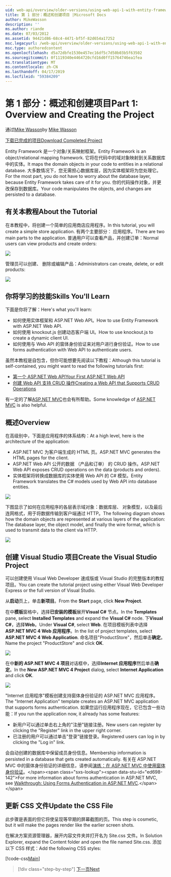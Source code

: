 ```yaml
---
uid: web-api/overview/older-versions/using-web-api-1-with-entity-framework-5/using-web-api-with-entity-framework-part-1
title: 第 1 部分：概述和创建项目 |Microsoft Docs
author: MikeWasson
description: ''
ms.author: riande
ms.date: 07/03/2012
ms.assetid: 94421d86-68c4-4471-bf5f-82d654a17252
msc.legacyurl: /web-api/overview/older-versions/using-web-api-1-with-entity-framework-5/using-web-api-with-entity-framework-part-1
msc.type: authoredcontent
ms.openlocfilehash: d5a72dbfe1530e457ec16df5c7d50b03b5f63502
ms.sourcegitcommit: 0f1119340e4464720cfd16d0ff15764746ea1fea
ms.translationtype: MT
ms.contentlocale: zh-CN
ms.lasthandoff: 04/17/2019
ms.locfileid: "59384209"
---
```

# <a name="part-1-overview-and-creating-the-project"></a><span data-ttu-id="ed698-102">第 1 部分：概述和创建项目</span><span class="sxs-lookup"><span data-stu-id="ed698-102">Part 1: Overview and Creating the Project</span></span>

<span data-ttu-id="ed698-103">通过[Mike Wasson](https://github.com/MikeWasson)</span><span class="sxs-lookup"><span data-stu-id="ed698-103">by [Mike Wasson](https://github.com/MikeWasson)</span></span>

[<span data-ttu-id="ed698-104">下载已完成的项目</span><span class="sxs-lookup"><span data-stu-id="ed698-104">Download Completed Project</span></span>](http://code.msdn.microsoft.com/ASP-NET-Web-API-with-afa30545)

<span data-ttu-id="ed698-105">Entity Framework 是一个对象/关系映射框架。</span><span class="sxs-lookup"><span data-stu-id="ed698-105">Entity Framework is an object/relational mapping framework.</span></span> <span data-ttu-id="ed698-106">它将在代码中的域对象映射到关系数据库中的实体。</span><span class="sxs-lookup"><span data-stu-id="ed698-106">It maps the domain objects in your code to entities in a relational database.</span></span> <span data-ttu-id="ed698-107">大多数情况下，您无需担心数据库层，因为实体框架将为您处理它。</span><span class="sxs-lookup"><span data-stu-id="ed698-107">For the most part, you do not have to worry about the database layer, because Entity Framework takes care of it for you.</span></span> <span data-ttu-id="ed698-108">你的代码操作对象，并更改保存到数据库。</span><span class="sxs-lookup"><span data-stu-id="ed698-108">Your code manipulates the objects, and changes are persisted to a database.</span></span>

## <a name="about-the-tutorial"></a><span data-ttu-id="ed698-109">有关本教程</span><span class="sxs-lookup"><span data-stu-id="ed698-109">About the Tutorial</span></span>

<span data-ttu-id="ed698-110">在本教程中，将创建一个简单的应用商店应用程序。</span><span class="sxs-lookup"><span data-stu-id="ed698-110">In this tutorial, you will create a simple store application.</span></span> <span data-ttu-id="ed698-111">有两个主要部分： 应用程序。</span><span class="sxs-lookup"><span data-stu-id="ed698-111">There are two main parts to the application.</span></span> <span data-ttu-id="ed698-112">普通用户可以查看产品，并创建订单：</span><span class="sxs-lookup"><span data-stu-id="ed698-112">Normal users can view products and create orders:</span></span>

![](using-web-api-with-entity-framework-part-1/_static/image1.png)

<span data-ttu-id="ed698-113">管理员可以创建、 删除或编辑产品：</span><span class="sxs-lookup"><span data-stu-id="ed698-113">Administrators can create, delete, or edit products:</span></span>

![](using-web-api-with-entity-framework-part-1/_static/image2.png)

## <a name="skills-youll-learn"></a><span data-ttu-id="ed698-114">你将学习的技能</span><span class="sxs-lookup"><span data-stu-id="ed698-114">Skills You'll Learn</span></span>

<span data-ttu-id="ed698-115">下面是你将了解：</span><span class="sxs-lookup"><span data-stu-id="ed698-115">Here's what you'll learn:</span></span>

- <span data-ttu-id="ed698-116">如何使用实体框架和 ASP.NET Web API。</span><span class="sxs-lookup"><span data-stu-id="ed698-116">How to use Entity Framework with ASP.NET Web API.</span></span>
- <span data-ttu-id="ed698-117">如何使用 knockout.js 创建动态客户端 UI。</span><span class="sxs-lookup"><span data-stu-id="ed698-117">How to use knockout.js to create a dynamic client UI.</span></span>
- <span data-ttu-id="ed698-118">如何使用与 Web API 的窗体身份验证来对用户进行身份验证。</span><span class="sxs-lookup"><span data-stu-id="ed698-118">How to use forms authentication with Web API to authenticate users.</span></span>

<span data-ttu-id="ed698-119">虽然本教程是自包含，但你可能想要先阅读以下教程：</span><span class="sxs-lookup"><span data-stu-id="ed698-119">Although this tutorial is self-contained, you might want to read the following tutorials first:</span></span>

- [<span data-ttu-id="ed698-120">第一个 ASP.NET Web API</span><span class="sxs-lookup"><span data-stu-id="ed698-120">Your First ASP.NET Web API</span></span>](../../getting-started-with-aspnet-web-api/tutorial-your-first-web-api.md)
- [<span data-ttu-id="ed698-121">创建 Web API 支持 CRUD 操作</span><span class="sxs-lookup"><span data-stu-id="ed698-121">Creating a Web API that Supports CRUD Operations</span></span>](../creating-a-web-api-that-supports-crud-operations.md)

<span data-ttu-id="ed698-122">有一定的了解[ASP.NET MVC](../../../../mvc/index.md)也会有所帮助。</span><span class="sxs-lookup"><span data-stu-id="ed698-122">Some knowledge of [ASP.NET MVC](../../../../mvc/index.md) is also helpful.</span></span>

## <a name="overview"></a><span data-ttu-id="ed698-123">概述</span><span class="sxs-lookup"><span data-stu-id="ed698-123">Overview</span></span>

<span data-ttu-id="ed698-124">在高级别中，下面是应用程序的体系结构：</span><span class="sxs-lookup"><span data-stu-id="ed698-124">At a high level, here is the architecture of the application:</span></span>

- <span data-ttu-id="ed698-125">ASP.NET MVC 为客户端生成的 HTML 页。</span><span class="sxs-lookup"><span data-stu-id="ed698-125">ASP.NET MVC generates the HTML pages for the client.</span></span>
- <span data-ttu-id="ed698-126">ASP.NET Web API 公开的数据 （产品和订单） 的 CRUD 操作。</span><span class="sxs-lookup"><span data-stu-id="ed698-126">ASP.NET Web API exposes CRUD operations on the data (products and orders).</span></span>
- <span data-ttu-id="ed698-127">实体框架将转换成数据库的实体使用 Web API 的 C# 模型。</span><span class="sxs-lookup"><span data-stu-id="ed698-127">Entity Framework translates the C# models used by Web API into database entities.</span></span>

![](using-web-api-with-entity-framework-part-1/_static/image3.png)

<span data-ttu-id="ed698-128">下图显示了如何在应用程序的各层表示域对象：数据库层、 对象模型，以及最后连网格式，用于将数据传输到客户端通过 HTTP。</span><span class="sxs-lookup"><span data-stu-id="ed698-128">The following diagram shows how the domain objects are represented at various layers of the application: The database layer, the object model, and finally the wire format, which is used to transmit data to the client via HTTP.</span></span>

![](using-web-api-with-entity-framework-part-1/_static/image4.png)

## <a name="create-the-visual-studio-project"></a><span data-ttu-id="ed698-129">创建 Visual Studio 项目</span><span class="sxs-lookup"><span data-stu-id="ed698-129">Create the Visual Studio Project</span></span>

<span data-ttu-id="ed698-130">可以创建使用 Visual Web Developer 速成版或 Visual Studio 的完整版本的教程项目。</span><span class="sxs-lookup"><span data-stu-id="ed698-130">You can create the tutorial project using either Visual Web Developer Express or the full version of Visual Studio.</span></span>

<span data-ttu-id="ed698-131">从**启动**页上，单击**新项目**。</span><span class="sxs-lookup"><span data-stu-id="ed698-131">From the **Start** page, click **New Project**.</span></span>

<span data-ttu-id="ed698-132">在中**模板**窗格中，选择**已安装的模板**展开**Visual C#** 节点。</span><span class="sxs-lookup"><span data-stu-id="ed698-132">In the **Templates** pane, select **Installed Templates** and expand the **Visual C#** node.</span></span> <span data-ttu-id="ed698-133">下**Visual C#**，选择**Web**。</span><span class="sxs-lookup"><span data-stu-id="ed698-133">Under **Visual C#**, select **Web**.</span></span> <span data-ttu-id="ed698-134">在项目模板列表中选择**ASP.NET MVC 4 Web 应用程序**。</span><span class="sxs-lookup"><span data-stu-id="ed698-134">In the list of project templates, select **ASP.NET MVC 4 Web Application**.</span></span> <span data-ttu-id="ed698-135">命名项目"ProductStore"，然后单击**确定**。</span><span class="sxs-lookup"><span data-stu-id="ed698-135">Name the project "ProductStore" and click **OK**.</span></span>

![](using-web-api-with-entity-framework-part-1/_static/image5.png)

<span data-ttu-id="ed698-136">在中**新的 ASP.NET MVC 4 项目**对话框中，选择**Internet 应用程序**然后单击**确定**。</span><span class="sxs-lookup"><span data-stu-id="ed698-136">In the **New ASP.NET MVC 4 Project** dialog, select **Internet Application** and click **OK**.</span></span>

![](using-web-api-with-entity-framework-part-1/_static/image6.png)

<span data-ttu-id="ed698-137">"Internet 应用程序"模板创建支持窗体身份验证的 ASP.NET MVC 应用程序。</span><span class="sxs-lookup"><span data-stu-id="ed698-137">The "Internet Application" template creates an ASP.NET MVC application that supports forms authentication.</span></span> <span data-ttu-id="ed698-138">如果您运行应用程序现在，它已包含一些功能：</span><span class="sxs-lookup"><span data-stu-id="ed698-138">If you run the application now, it already has some features:</span></span>

- <span data-ttu-id="ed698-139">新用户可以通过单击右上角的"注册"链接注册。</span><span class="sxs-lookup"><span data-stu-id="ed698-139">New users can register by clicking the "Register" link in the upper right corner.</span></span>
- <span data-ttu-id="ed698-140">已注册的用户可以通过单击"登录"链接登录。</span><span class="sxs-lookup"><span data-stu-id="ed698-140">Registered users can log in by clicking the "Log in" link.</span></span>

<span data-ttu-id="ed698-141">会自动创建的数据库中保留成员身份信息。</span><span class="sxs-lookup"><span data-stu-id="ed698-141">Membership information is persisted in a database that gets created automatically.</span></span> <span data-ttu-id="ed698-142">有关在 ASP.NET MVC 中的窗体身份验证的详细信息，请参阅[演练：在 ASP.NET MVC 中使用窗体身份验证](https://msdn.microsoft.com/library/ff398049(VS.98).aspx)。</span><span class="sxs-lookup"><span data-stu-id="ed698-142">For more information about forms authentication in ASP.NET MVC, see [Walkthrough: Using Forms Authentication in ASP.NET MVC](https://msdn.microsoft.com/library/ff398049(VS.98).aspx).</span></span>

## <a name="update-the-css-file"></a><span data-ttu-id="ed698-143">更新 CSS 文件</span><span class="sxs-lookup"><span data-stu-id="ed698-143">Update the CSS File</span></span>

<span data-ttu-id="ed698-144">此步骤是表面的但它将使呈现等早期的屏幕截图的页。</span><span class="sxs-lookup"><span data-stu-id="ed698-144">This step is cosmetic, but it will make the pages render like the earlier screen shots.</span></span>

<span data-ttu-id="ed698-145">在解决方案资源管理器，展开内容文件夹并打开名为 Site.css 文件。</span><span class="sxs-lookup"><span data-stu-id="ed698-145">In Solution Explorer, expand the Content folder and open the file named Site.css.</span></span> <span data-ttu-id="ed698-146">添加以下 CSS 样式：</span><span class="sxs-lookup"><span data-stu-id="ed698-146">Add the following CSS styles:</span></span>

[!code-css[Main](using-web-api-with-entity-framework-part-1/samples/sample1.css)]

> [!div class="step-by-step"]
> [<span data-ttu-id="ed698-147">下一页</span><span class="sxs-lookup"><span data-stu-id="ed698-147">Next</span></span>](using-web-api-with-entity-framework-part-2.md)
